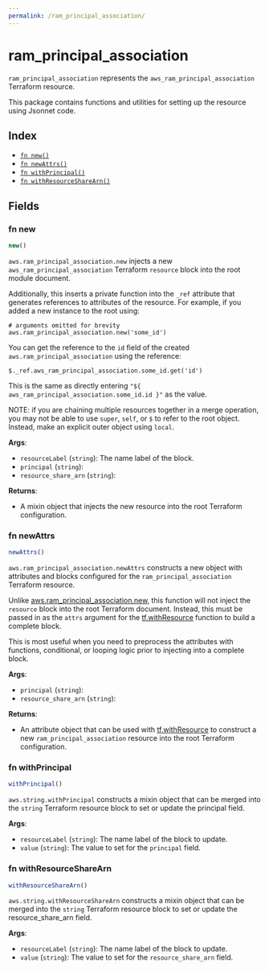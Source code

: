 ```yaml
---
permalink: /ram_principal_association/
---
```


# ram_principal_association

`ram_principal_association` represents the `aws_ram_principal_association` Terraform resource.



This package contains functions and utilities for setting up the resource using Jsonnet code.


## Index

* [`fn new()`](#fn-new)
* [`fn newAttrs()`](#fn-newattrs)
* [`fn withPrincipal()`](#fn-withprincipal)
* [`fn withResourceShareArn()`](#fn-withresourcesharearn)

## Fields

### fn new

```ts
new()
```


`aws.ram_principal_association.new` injects a new `aws_ram_principal_association` Terraform `resource`
block into the root module document.

Additionally, this inserts a private function into the `_ref` attribute that generates references to attributes of the
resource. For example, if you added a new instance to the root using:

    # arguments omitted for brevity
    aws.ram_principal_association.new('some_id')

You can get the reference to the `id` field of the created `aws.ram_principal_association` using the reference:

    $._ref.aws_ram_principal_association.some_id.get('id')

This is the same as directly entering `"${ aws_ram_principal_association.some_id.id }"` as the value.

NOTE: if you are chaining multiple resources together in a merge operation, you may not be able to use `super`, `self`,
or `$` to refer to the root object. Instead, make an explicit outer object using `local`.

**Args**:
  - `resourceLabel` (`string`): The name label of the block.
  - `principal` (`string`): 
  - `resource_share_arn` (`string`): 

**Returns**:
- A mixin object that injects the new resource into the root Terraform configuration.


### fn newAttrs

```ts
newAttrs()
```


`aws.ram_principal_association.newAttrs` constructs a new object with attributes and blocks configured for the `ram_principal_association`
Terraform resource.

Unlike [aws.ram_principal_association.new](#fn-ram_principal_associationnew), this function will not inject the `resource`
block into the root Terraform document. Instead, this must be passed in as the `attrs` argument for the
[tf.withResource](https://github.com/tf-libsonnet/core/tree/main/docs#fn-withresource) function to build a complete block.

This is most useful when you need to preprocess the attributes with functions, conditional, or looping logic prior to
injecting into a complete block.

**Args**:
  - `principal` (`string`): 
  - `resource_share_arn` (`string`): 

**Returns**:
  - An attribute object that can be used with [tf.withResource](https://github.com/tf-libsonnet/core/tree/main/docs#fn-withresource) to construct a new `ram_principal_association` resource into the root Terraform configuration.


### fn withPrincipal

```ts
withPrincipal()
```

`aws.string.withPrincipal` constructs a mixin object that can be merged into the `string`
Terraform resource block to set or update the principal field.



**Args**:
  - `resourceLabel` (`string`): The name label of the block to update.
  - `value` (`string`): The value to set for the `principal` field.


### fn withResourceShareArn

```ts
withResourceShareArn()
```

`aws.string.withResourceShareArn` constructs a mixin object that can be merged into the `string`
Terraform resource block to set or update the resource_share_arn field.



**Args**:
  - `resourceLabel` (`string`): The name label of the block to update.
  - `value` (`string`): The value to set for the `resource_share_arn` field.
